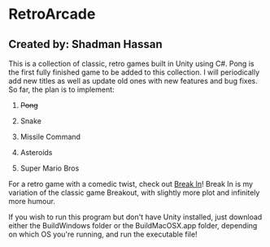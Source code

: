 # RetroArcade
## Created by: Shadman Hassan

This is a collection of classic, retro games built in Unity using C#.
Pong is the first fully finished game to be added to this collection.
I will periodically add new titles as well as update old ones with new
features and bug fixes. So far, the plan is to implement:

 1. ~~Pong~~

2. Snake

3. Missile Command

4. Asteroids

5. Super Mario Bros

For a retro game with a comedic twist, check out [Break In](https://github.com/shadmanh/Break-In)!
Break In is my variation of the classic game Breakout, with slightly more
plot and infinitely more humour.

If you wish to run this program but don't have Unity installed, just
download either the BuildWindows folder or the BuildMacOSX.app folder,
depending on which OS you're running, and run the executable file!
